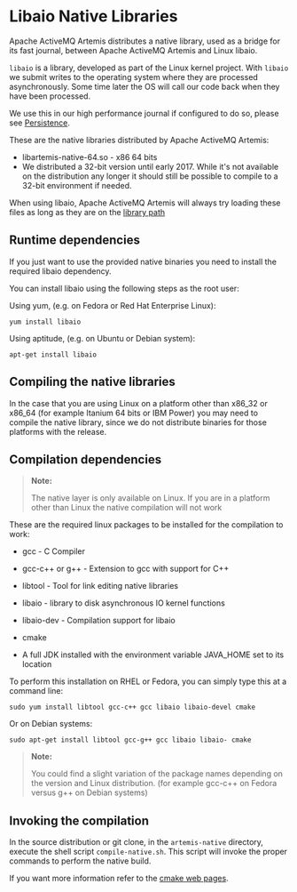 # Libaio Native Libraries

Apache ActiveMQ Artemis distributes a native library, used as a bridge for its fast journal, between Apache ActiveMQ Artemis
and Linux libaio.

`libaio` is a library, developed as part of the Linux kernel project.
With `libaio` we submit writes to the operating system where they are
processed asynchronously. Some time later the OS will call our code back
when they have been processed.

We use this in our high performance journal if configured to do so,
please see [Persistence](persistence.md).

These are the native libraries distributed by Apache ActiveMQ Artemis:

- libartemis-native-64.so - x86 64 bits
- We distributed a 32-bit version until early 2017. While it's not available on the distribution any longer it should still be possible to compile to a 32-bit environment if needed.

When using libaio, Apache ActiveMQ Artemis will always try loading these files as long
as they are on the [library path](using-server.md#library-path)


## Runtime dependencies

If you just want to use the provided native binaries you need to install the required libaio dependency.

You can install libaio using the following steps as the root user:

Using yum, (e.g. on Fedora or Red Hat Enterprise Linux):

```
yum install libaio
```

Using aptitude, (e.g. on Ubuntu or Debian system):

```
apt-get install libaio
```

## Compiling the native libraries

In the case that you are using Linux on a platform other than x86\_32 or
x86\_64 (for example Itanium 64 bits or IBM Power) you may need to
compile the native library, since we do not distribute binaries for
those platforms with the release.

## Compilation dependencies

> **Note:**
>
> The native layer is only available on Linux. If you are
> in a platform other than Linux the native compilation will not work

These are the required linux packages to be installed for the compilation to work:

- gcc - C Compiler

- gcc-c++ or g++ - Extension to gcc with support for C++

- libtool - Tool for link editing native libraries

- libaio - library to disk asynchronous IO kernel functions

- libaio-dev - Compilation support for libaio

- cmake

- A full JDK installed with the environment variable JAVA\_HOME set to
    its location

To perform this installation on RHEL or Fedora, you can simply type this at a command line:

    sudo yum install libtool gcc-c++ gcc libaio libaio-devel cmake

Or on Debian systems:

    sudo apt-get install libtool gcc-g++ gcc libaio libaio- cmake

> **Note:**
>
> You could find a slight variation of the package names depending on
> the version and Linux distribution. (for example gcc-c++ on Fedora
> versus g++ on Debian systems)

## Invoking the compilation

In the source distribution or git clone, in the `artemis-native` directory, execute the shell
script `compile-native.sh`. This script will invoke the proper commands to perform the native build.

If you want more information refer to the [cmake web pages](https://cmake.org).

